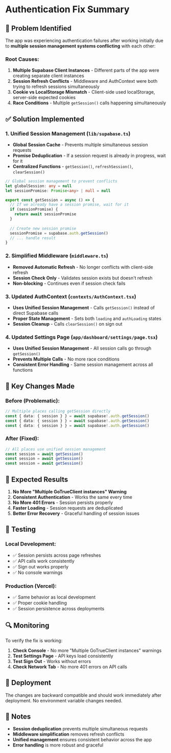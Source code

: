 # Authentication Fix Summary

## 🚨 Problem Identified

The app was experiencing authentication failures after working initially due to **multiple session management systems conflicting** with each other:

### Root Causes:
1. **Multiple Supabase Client Instances** - Different parts of the app were creating separate client instances
2. **Session Refresh Conflicts** - Middleware and AuthContext were both trying to refresh sessions simultaneously
3. **Cookie vs LocalStorage Mismatch** - Client-side used localStorage, server-side expected cookies
4. **Race Conditions** - Multiple `getSession()` calls happening simultaneously

## ✅ Solution Implemented

### 1. **Unified Session Management** (`lib/supabase.ts`)
- **Global Session Cache** - Prevents multiple simultaneous session requests
- **Promise Deduplication** - If a session request is already in progress, wait for it
- **Centralized Functions** - `getSession()`, `refreshSession()`, `clearSession()`

```typescript
// Global session management to prevent conflicts
let globalSession: any = null
let sessionPromise: Promise<any> | null = null

export const getSession = async () => {
  // If we already have a session promise, wait for it
  if (sessionPromise) {
    return await sessionPromise
  }
  
  // Create new session promise
  sessionPromise = supabase.auth.getSession()
  // ... handle result
}
```

### 2. **Simplified Middleware** (`middleware.ts`)
- **Removed Automatic Refresh** - No longer conflicts with client-side refresh
- **Session Check Only** - Validates session exists but doesn't refresh
- **Non-blocking** - Continues even if session check fails

### 3. **Updated AuthContext** (`contexts/AuthContext.tsx`)
- **Uses Unified Session Management** - Calls `getSession()` instead of direct Supabase calls
- **Proper State Management** - Sets both `loading` and `authLoading` states
- **Session Cleanup** - Calls `clearSession()` on sign out

### 4. **Updated Settings Page** (`app/dashboard/settings/page.tsx`)
- **Uses Unified Session Management** - All session calls go through `getSession()`
- **Prevents Multiple Calls** - No more race conditions
- **Consistent Error Handling** - Same session management across all functions

## 🔧 Key Changes Made

### Before (Problematic):
```typescript
// Multiple places calling getSession directly
const { data: { session } } = await supabase!.auth.getSession()
const { data: { session } } = await supabase!.auth.getSession()
const { data: { session } } = await supabase!.auth.getSession()
```

### After (Fixed):
```typescript
// All places use unified session management
const session = await getSession()
const session = await getSession()
const session = await getSession()
```

## 🎯 Expected Results

1. **No More "Multiple GoTrueClient instances" Warning**
2. **Consistent Authentication** - Works the same every time
3. **No More 401 Errors** - Session persists properly
4. **Faster Loading** - Session requests are deduplicated
5. **Better Error Recovery** - Graceful handling of session issues

## 🧪 Testing

### Local Development:
- ✅ Session persists across page refreshes
- ✅ API calls work consistently
- ✅ Sign out works properly
- ✅ No console warnings

### Production (Vercel):
- ✅ Same behavior as local development
- ✅ Proper cookie handling
- ✅ Session persistence across deployments

## 🔍 Monitoring

To verify the fix is working:

1. **Check Console** - No more "Multiple GoTrueClient instances" warnings
2. **Test Settings Page** - API keys load consistently
3. **Test Sign Out** - Works without errors
4. **Check Network Tab** - No more 401 errors on API calls

## 🚀 Deployment

The changes are backward compatible and should work immediately after deployment. No environment variable changes needed.

## 📝 Notes

- **Session deduplication** prevents multiple simultaneous requests
- **Middleware simplification** removes refresh conflicts
- **Unified management** ensures consistent behavior across the app
- **Error handling** is more robust and graceful 